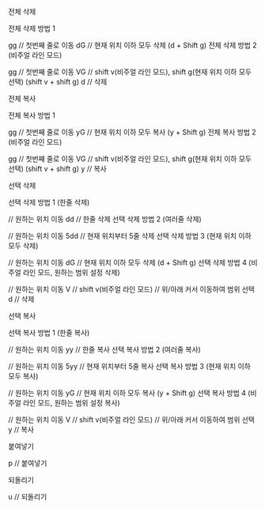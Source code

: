 전체 삭제

전체 삭제 방법 1

gg // 첫번째 줄로 이동
dG // 현재 위치 이하 모두 삭제 (d + Shift g)
전체 삭제 방법 2 (비주얼 라인 모드)

gg // 첫번째 줄로 이동
VG // shift v(비주얼 라인 모드), shift g(현재 위치 이하 모두 선택) (shift v + shift g)
d  // 삭제
 

전체 복사

전체 복사 방법 1

gg // 첫번째 줄로 이동
yG // 현재 위치 이하 모두 복사 (y + Shift g)
전체 복사 방법 2 (비주얼 라인 모드)

gg // 첫번째 줄로 이동
VG // shift v(비주얼 라인 모드), shift g(현재 위치 이하 모두 선택) (shift v + shift g)
y  // 복사
 

선택 삭제

선택 삭제 방법 1 (한줄 삭제)

// 원하는 위치 이동
dd // 한줄 삭제
선택 삭제 방법 2 (여러줄 삭제)

// 원하는 위치 이동
5dd // 현재 위치부터 5줄 삭제
선택 삭제 방법 3 (현재 위치 이하 모두 삭제)

// 원하는 위치 이동
dG // 현재 위치 이하 모두 삭제 (d + Shift g)
선택 삭제 방법 4 (비주얼 라인 모드, 원하는 범위 설정 삭제)

// 원하는 위치 이동
V // shift v(비주얼 라인 모드)
// 위/아래 커서 이동하여 범위 선택
d  // 삭제
 

선택 복사

선택 복사 방법 1 (한줄 복사)

// 원하는 위치 이동
yy // 한줄 복사
선택 복사 방법 2 (여러줄 복사)

// 원하는 위치 이동
5yy // 현재 위치부터 5줄 복사
선택 복사 방법 3 (현재 위치 이하 모두 복사)

// 원하는 위치 이동
yG // 현재 위치 이하 모두 복사 (y + Shift g)
선택 복사 방법 4 (비주얼 라인 모드, 원하는 범위 설정 복사)

// 원하는 위치 이동
V // shift v(비주얼 라인 모드)
// 위/아래 커서 이동하여 범위 선택
y  // 복사
 

붙여넣기

p // 붙여넣기
 

되돌리기

u // 되돌리기
